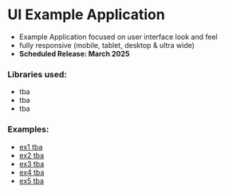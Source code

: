 # UI Example Application 

- Example Application focused on user interface look and feel
- fully responsive (mobile, tablet, desktop & ultra wide) 
- **Scheduled Release: March 2025**


### Libraries used: 

- tba
- tba
- tba

### Examples: 
- [ex1 tba](https://kyledilbeck.com)
- [ex2 tba](https://kyledilbeck.com)
- [ex3 tba](https://kyledilbeck.com)
- [ex4 tba](https://kyledilbeck.com)
- [ex5 tba](https://kyledilbeck.com)


